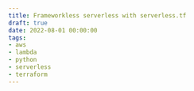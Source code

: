 ```yaml
---
title: Frameworkless serverless with serverless.tf
draft: true
date: 2022-08-01 00:00:00
tags: 
- aws
- lambda
- python
- serverless
- terraform
---
```

